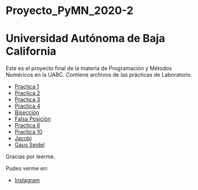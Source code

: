 # Proyecto_PyMN_2020-2
# Universidad Autónoma de Baja California

Este es el proyecto final de la materia de Programación y Métodos Numéricos en la UABC. Contiene archivos de las prácticas de Laboratorio.

* [Practica 1](https://github.com/florjordan/Proyecto_PyMN_2020-2/tree/main/Practica%201)
* [Practica 2](https://github.com/florjordan/Proyecto_PyMN_2020-2/tree/main/Practica%202)
* [Practica 3](https://github.com/florjordan/Proyecto_PyMN_2020-2/tree/main/Practica%203)
* [Practica 4](https://github.com/florjordan/Proyecto_PyMN_2020-2/tree/main/Practica%204)
* [Bisección](https://github.com/florjordan/Proyecto_PyMN_2020-2/blob/main/Practica%205/Bisecci%C3%B3n.cpp)
* [Falsa Posición](https://github.com/florjordan/Proyecto_PyMN_2020-2/blob/main/Practica%205/Falsa%20posici%C3%B3n.cpp)
* [Practica 6](https://github.com/florjordan/Proyecto_PyMN_2020-2/blob/main/Practica%206/Practica%206.cpp)
* [Practica 10](https://github.com/florjordan/Proyecto_PyMN_2020-2/blob/main/Practica%2010/Practica%2010.cpp)
* [Jacobi](https://github.com/florjordan/Proyecto_PyMN_2020-2/blob/main/Practica%2011/Jacobi.cpp)
* [Gaus Seidel](https://github.com/florjordan/Proyecto_PyMN_2020-2/blob/main/Practica%2011/GaussSeidel.cpp)

Gracias por leerme. 

Pudes verme en:
* [Instagram](https://www.instagram.com/flor.jordan/)
